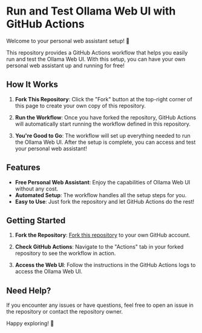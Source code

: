 # Run and Test Ollama Web UI with GitHub Actions

Welcome to your personal web assistant setup! 🎉

This repository provides a GitHub Actions workflow that helps you easily run and test the Ollama Web UI. With this setup, you can have your own personal web assistant up and running for free!

## How It Works

1. **Fork This Repository**: Click the "Fork" button at the top-right corner of this page to create your own copy of this repository.

2. **Run the Workflow**: Once you have forked the repository, GitHub Actions will automatically start running the workflow defined in this repository.

3. **You're Good to Go**: The workflow will set up everything needed to run the Ollama Web UI. After the setup is complete, you can access and test your personal web assistant!

## Features

- **Free Personal Web Assistant**: Enjoy the capabilities of Ollama Web UI without any cost.
- **Automated Setup**: The workflow handles all the setup steps for you.
- **Easy to Use**: Just fork the repository and let GitHub Actions do the rest!

## Getting Started

1. **Fork the Repository**: [Fork this repository](https://github.com/siddhant385/ollamaonActions/fork) to your own GitHub account.

2. **Check GitHub Actions**: Navigate to the "Actions" tab in your forked repository to see the workflow in action.

3. **Access the Web UI**: Follow the instructions in the GitHub Actions logs to access the Ollama Web UI.

## Need Help?

If you encounter any issues or have questions, feel free to open an issue in the repository or contact the repository owner.

Happy exploring! 🚀

